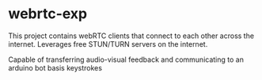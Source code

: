 # webrtc-exp
This project contains webRTC clients that connect to each other across the internet. Leverages free STUN/TURN servers on the internet. 

Capable of transferring audio-visual feedback and communicating to an arduino bot basis keystrokes
